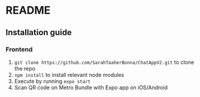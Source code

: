 # README

## Installation guide
### Frontend
1. `git clone https://github.com/SarahTaaherBonna/ChatAppV2.git` to clone the repo
2. `npm install` to install relevant node modules
3. Execute by running `expo start`
4. Scan QR code on Metro Bundle with Expo app on iOS/Android